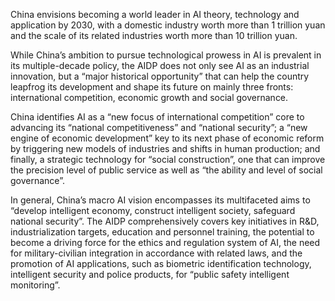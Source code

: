 China envisions becoming a world leader in AI theory, technology and application by 2030, with a domestic industry worth more than 1 trillion yuan and the scale of its related industries worth more than 10 trillion yuan. 

While China’s ambition to pursue technological prowess in AI is prevalent in its multiple-decade policy, the AIDP does not only see AI as an industrial innovation, but a “major historical opportunity” that can help the country leapfrog its development and shape its future on mainly three fronts: international competition, economic growth and social governance. 

China identifies AI as a “new focus of international competition” core to advancing its “national competitiveness” and “national security”; a “new engine of economic development” key to its next phase of economic reform by triggering new models of industries and shifts in human production; and finally, a strategic technology for “social construction”, one that can improve the precision level of public service as well as “the ability and level of social governance”.

In general, China’s macro AI vision encompasses its multifaceted aims to “develop intelligent economy, construct intelligent society, safeguard national security”. The AIDP comprehensively covers key initiatives in R&D, industrialization targets, education and personnel training, the potential to become a driving force for the ethics and regulation system of AI, the need for military-civilian integration in accordance with related laws, and the promotion of AI applications, such as biometric identification technology, intelligent security and police products, for “public safety intelligent monitoring”.  
